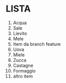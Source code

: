 # LISTA


1. Acqua
2. Sale
3. Lievito
4. Mele
5. Item da branch feature
6. Uova 
7. Miele 
8. Zucca 
9. Castagne 
10. Formaggio 
11. altro item
